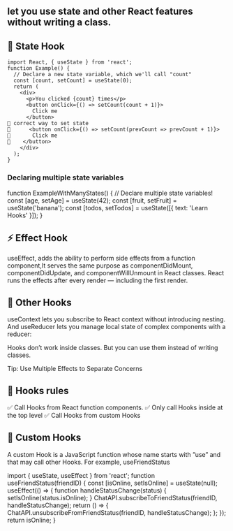 ## let you use state and other React features without writing a class.

## 📌 State Hook
```
import React, { useState } from 'react';
function Example() {
  // Declare a new state variable, which we'll call "count"
  const [count, setCount] = useState(0);
  return (
    <div>
      <p>You clicked {count} times</p>
      <button onClick={() => setCount(count + 1)}>
        Click me
      </button>
📌 correct way to set state
📌      <button onClick={() => setCount(prevCount => prevCount + 1)}>
📌       Click me
📌    </button>
    </div>
  );
}
```

### Declaring multiple state variables
function ExampleWithManyStates() {
  // Declare multiple state variables!
  const [age, setAge] = useState(42);
  const [fruit, setFruit] = useState('banana');
  const [todos, setTodos] = useState([{ text: 'Learn Hooks' }]);
}

## ⚡️ Effect Hook
useEffect, adds the ability to perform side effects from a function component,It serves the same purpose as componentDidMount, componentDidUpdate, and componentWillUnmount in React classes. React runs the effects after every render — including the first render. 

## 🔌 Other Hooks
useContext lets you subscribe to React context without introducing nesting.
And useReducer lets you manage local state of complex components with a reducer:

Hooks don’t work inside classes. But you can use them instead of writing classes.

Tip: Use Multiple Effects to Separate Concerns

## 🔌 Hooks rules
✅ Call Hooks from React function components.
✅ Only call Hooks inside at the top level
✅ Call Hooks from custom Hooks

## 🔌 Custom Hooks
A custom Hook is a JavaScript function whose name starts with ”use” and that may call other Hooks. For example, useFriendStatus

import { useState, useEffect } from 'react';
function useFriendStatus(friendID) {
  const [isOnline, setIsOnline] = useState(null);
  useEffect(() => {
    function handleStatusChange(status) {
      setIsOnline(status.isOnline);
    }
    ChatAPI.subscribeToFriendStatus(friendID, handleStatusChange);
    return () => {
      ChatAPI.unsubscribeFromFriendStatus(friendID, handleStatusChange);
    };
  });
  return isOnline;
}

